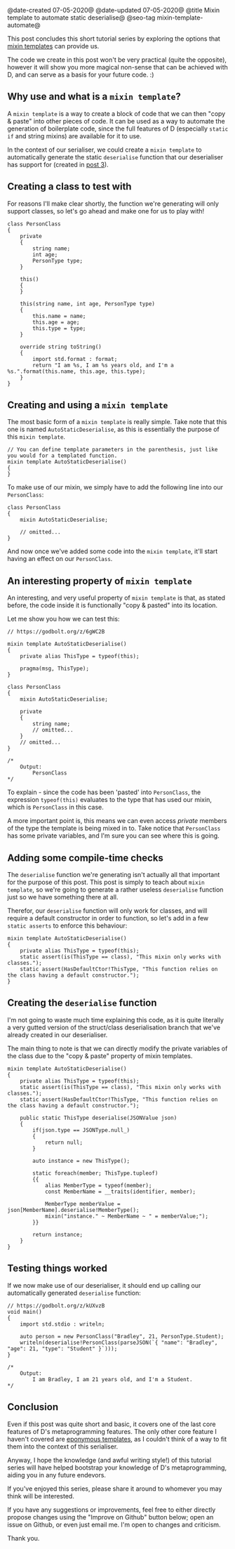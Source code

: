 ﻿@date-created 07-05-2020@
@date-updated 07-05-2020@
@title Mixin template to automate static deserialise@
@seo-tag mixin-template-automate@

This post concludes this short tutorial series by exploring the options that [mixin templates](https://dlang.org/spec/template-mixin.html)
can provide us.

The code we create in this post won't be very practical (quite the opposite), however it will show you more magical non-sense
that can be achieved with D, and can serve as a basis for your future code. :)

## Why use and what is a `mixin template`?

A `mixin template` is a way to create a block of code that we can then "copy & paste" into
other pieces of code. It can be used as a way to automate the generation of boilerplate code, since the full
features of D (especially `static if` and string mixins) are available for it to use.

In the context of our serialiser, we could create a `mixin template` to automatically generate the static `deserialise` function
that our deserialiser has support for (created in [post 3](/BlogPost/JsonSerialiser/3-serialise-enum-class-dlang-tutorial-metaprogramming)).

## Creating a class to test with

For reasons I'll make clear shortly, the function we're generating will only support classes, so let's go ahead and make one for us to play with!

```
class PersonClass
{
    private
    {
        string name;
        int age;
        PersonType type;
    }

    this()
    {
    }

    this(string name, int age, PersonType type)
    {
        this.name = name;
        this.age = age;
        this.type = type;
    }

    override string toString()
    {
        import std.format : format;
        return "I am %s, I am %s years old, and I'm a %s.".format(this.name, this.age, this.type);
    }
}
```

## Creating and using a `mixin template`

The most basic form of a `mixin template` is really simple. Take note that this one is named `AutoStaticDeserialise`, as this is
essentially the purpose of this `mixin template`.

```
// You can define template parameters in the parenthesis, just like you would for a templated function.
mixin template AutoStaticDeserialise()
{
}
```

To make use of our mixin, we simply have to add the following line into our `PersonClass`:
```
class PersonClass
{
    mixin AutoStaticDeserialise;

    // omitted...
}
```

And now once we've added some code into the `mixin template`, it'll start having an effect on our `PersonClass`.

## An interesting property of `mixin template`

An interesting, and very useful property of `mixin template` is that, as stated before, the code inside it is functionally
"copy & pasted" into its location.

Let me show you how we can test this:

```
// https://godbolt.org/z/6gWC2B

mixin template AutoStaticDeserialise()
{
    private alias ThisType = typeof(this);
    
    pragma(msg, ThisType);
}

class PersonClass
{
    mixin AutoStaticDeserialise;

    private
    {
        string name;
        // omitted...
    }
    // omitted...
}

/*
    Output:  
        PersonClass
*/
```

To explain - since the code has been 'pasted' into `PersonClass`, the expression `typeof(this)` evaluates to the type
that has used our mixin, which is `PersonClass` in this case.

A more important point is, this means we can even access *private* members of the type the template is being mixed in to. Take notice
that `PersonClass` has some private variables, and I'm sure you can see where this is going.

## Adding some compile-time checks

The `deserialise` function we're generating isn't actually all that important for the purpose of this post. This post is simply to teach
about `mixin template`, so we're going to generate a rather useless `deserialise` function just so we have something there at all.

Therefor, our `deserialise` function will only work for classes, and will require a default constructor in order to function, so let's
add in a few `static asserts` to enforce this behaviour:

```
mixin template AutoStaticDeserialise()
{
    private alias ThisType = typeof(this);
    static assert(is(ThisType == class), "This mixin only works with classes.");
    static assert(HasDefaultCtor!ThisType, "This function relies on the class having a default constructor.");
}
```

## Creating the `deserialise` function

I'm not going to waste much time explaining this code, as it is quite literally a very gutted version of the
struct/class deserialisation branch that we've already created in our deserialiser.

The main thing to note is that we can directly modify the private variables of the class due to the "copy & paste" property
of mixin templates.

```
mixin template AutoStaticDeserialise()
{
    private alias ThisType = typeof(this);
    static assert(is(ThisType == class), "This mixin only works with classes.");
    static assert(HasDefaultCtor!ThisType, "This function relies on the class having a default constructor.");

    public static ThisType deserialise(JSONValue json)
    {
        if(json.type == JSONType.null_)
        {
            return null;
        }

        auto instance = new ThisType();

        static foreach(member; ThisType.tupleof)
        {{
            alias MemberType = typeof(member);
            const MemberName = __traits(identifier, member);

            MemberType memberValue = json[MemberName].deserialise!MemberType();
            mixin("instance." ~ MemberName ~ " = memberValue;");
        }}

        return instance;
    }
}
```

## Testing things worked

If we now make use of our deserialiser, it should end up calling our automatically generated `deserialise` function:

```
// https://godbolt.org/z/kUXvzB
void main()
{
    import std.stdio : writeln;

    auto person = new PersonClass("Bradley", 21, PersonType.Student);
    writeln(deserialise!PersonClass(parseJSON(`{ "name": "Bradley", "age": 21, "type": "Student" }`)));
}

/*
    Output:
        I am Bradley, I am 21 years old, and I'm a Student.
*/
```

## Conclusion

Even if this post was quite short and basic, it covers one of the last core features of D's metaprogramming features. The only other core
feature I haven't covered are [eponymous templates](https://dlang.org/spec/template.html#implicit_template_properties), as I couldn't think
of a way to fit them into the context of this serialiser.

Anyway, I hope the knowledge (and awful writing style!) of this tutorial series will have helped bootstrap your knowledge of D's metaprogramming, aiding
you in any future endevors.

If you've enjoyed this series, please share it around to whomever you may think will be interested.

If you have any suggestions or improvements, feel free to either directly propose changes using the "Improve on Github" button below; open an issue on Github, or even just
email me. I'm open to changes and criticism.

Thank you.

